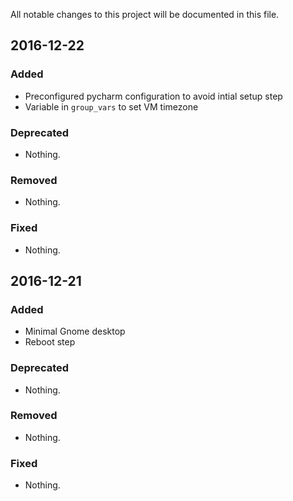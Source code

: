 All notable changes to this project will be documented in this file.


## 2016-12-22

### Added
- Preconfigured pycharm configuration to avoid intial setup step
- Variable in `group_vars` to set VM timezone

### Deprecated
- Nothing.

### Removed
- Nothing.

### Fixed
- Nothing.

## 2016-12-21

### Added
- Minimal Gnome desktop
- Reboot step

### Deprecated
- Nothing.

### Removed
- Nothing.

### Fixed
- Nothing.

